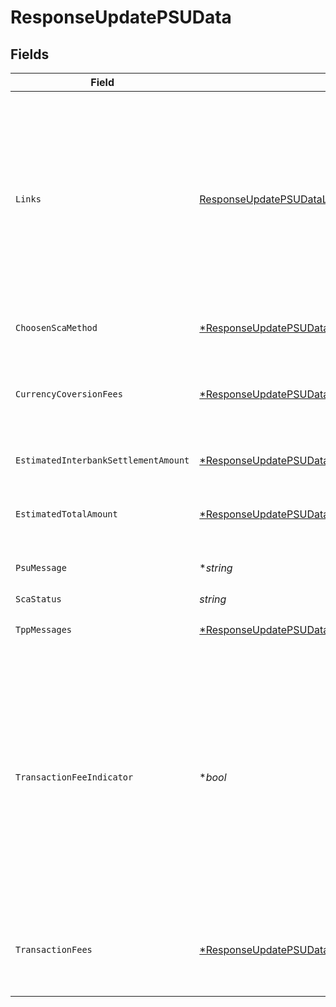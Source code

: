 # ResponseUpdatePSUData


## Fields

| Field                                                                                                                                                                                                                                                                                                                                                                                                                                            | Type                                                                                                                                                                                                                                                                                                                                                                                                                                             | Required                                                                                                                                                                                                                                                                                                                                                                                                                                         | Description                                                                                                                                                                                                                                                                                                                                                                                                                                      | Example                                                                                                                                                                                                                                                                                                                                                                                                                                          |
| ------------------------------------------------------------------------------------------------------------------------------------------------------------------------------------------------------------------------------------------------------------------------------------------------------------------------------------------------------------------------------------------------------------------------------------------------ | ------------------------------------------------------------------------------------------------------------------------------------------------------------------------------------------------------------------------------------------------------------------------------------------------------------------------------------------------------------------------------------------------------------------------------------------------ | ------------------------------------------------------------------------------------------------------------------------------------------------------------------------------------------------------------------------------------------------------------------------------------------------------------------------------------------------------------------------------------------------------------------------------------------------ | ------------------------------------------------------------------------------------------------------------------------------------------------------------------------------------------------------------------------------------------------------------------------------------------------------------------------------------------------------------------------------------------------------------------------------------------------ | ------------------------------------------------------------------------------------------------------------------------------------------------------------------------------------------------------------------------------------------------------------------------------------------------------------------------------------------------------------------------------------------------------------------------------------------------ |
| `Links`                                                                                                                                                                                                                                                                                                                                                                                                                                          | [ResponseUpdatePSUDataLinks](../../models/shared/responseupdatepsudatalinks.md)                                                                                                                                                                                                                                                                                                                                                                  | :heavy_check_mark:                                                                                                                                                                                                                                                                                                                                                                                                                               | Lista de hipervínculos para ser reconocidos por el HUB. Tipos soportados en esta respuesta: • scaRedirect: en caso de SCA por redirección. Link donde el navegador del PSU debe ser redireccionado por el TPP. • scaStatus: link para consultar el estado SCA correspondiente al sub-recurso de autorización. Este link es solo contenido si un sub-recurso de autorización ha sido creado.                                                      |                                                                                                                                                                                                                                                                                                                                                                                                                                                  |
| `ChoosenScaMethod`                                                                                                                                                                                                                                                                                                                                                                                                                               | [*ResponseUpdatePSUDataChoosenScaMethod](../../models/shared/responseupdatepsudatachoosenscamethod.md)                                                                                                                                                                                                                                                                                                                                           | :heavy_minus_sign:                                                                                                                                                                                                                                                                                                                                                                                                                               | NO SOPORTADO EN ESTA VERSIÓN. SOLO EMBEBIDO                                                                                                                                                                                                                                                                                                                                                                                                      |                                                                                                                                                                                                                                                                                                                                                                                                                                                  |
| `CurrencyCoversionFees`                                                                                                                                                                                                                                                                                                                                                                                                                          | [*ResponseUpdatePSUDataCurrencyCoversionFees](../../models/shared/responseupdatepsudatacurrencycoversionfees.md)                                                                                                                                                                                                                                                                                                                                 | :heavy_minus_sign:                                                                                                                                                                                                                                                                                                                                                                                                                               | Podría ser usado por el ASPSP para transportar comisiones por conversión específica de la moneda asociada a la transferencia de crédito iniciada.                                                                                                                                                                                                                                                                                                |                                                                                                                                                                                                                                                                                                                                                                                                                                                  |
| `EstimatedInterbankSettlementAmount`                                                                                                                                                                                                                                                                                                                                                                                                             | [*ResponseUpdatePSUDataEstimatedInterbankSettlementAmount](../../models/shared/responseupdatepsudataestimatedinterbanksettlementamount.md)                                                                                                                                                                                                                                                                                                       | :heavy_minus_sign:                                                                                                                                                                                                                                                                                                                                                                                                                               | Importe estimado a ser transferido al beneficiario.                                                                                                                                                                                                                                                                                                                                                                                              |                                                                                                                                                                                                                                                                                                                                                                                                                                                  |
| `EstimatedTotalAmount`                                                                                                                                                                                                                                                                                                                                                                                                                           | [*ResponseUpdatePSUDataEstimatedTotalAmount](../../models/shared/responseupdatepsudataestimatedtotalamount.md)                                                                                                                                                                                                                                                                                                                                   | :heavy_minus_sign:                                                                                                                                                                                                                                                                                                                                                                                                                               | Importe el cual se estima que será retirado de la cuenta del ordenante. Nota: este importe incluye comisiones.                                                                                                                                                                                                                                                                                                                                   |                                                                                                                                                                                                                                                                                                                                                                                                                                                  |
| `PsuMessage`                                                                                                                                                                                                                                                                                                                                                                                                                                     | **string*                                                                                                                                                                                                                                                                                                                                                                                                                                        | :heavy_minus_sign:                                                                                                                                                                                                                                                                                                                                                                                                                               | Texto enviado al TPP a través del HUB para ser mostrado al PSU.                                                                                                                                                                                                                                                                                                                                                                                  | Mensaje de ejemplo                                                                                                                                                                                                                                                                                                                                                                                                                               |
| `ScaStatus`                                                                                                                                                                                                                                                                                                                                                                                                                                      | *string*                                                                                                                                                                                                                                                                                                                                                                                                                                         | :heavy_check_mark:                                                                                                                                                                                                                                                                                                                                                                                                                               | Estado SCA                                                                                                                                                                                                                                                                                                                                                                                                                                       |                                                                                                                                                                                                                                                                                                                                                                                                                                                  |
| `TppMessages`                                                                                                                                                                                                                                                                                                                                                                                                                                    | [*ResponseUpdatePSUDataTppMessages](../../models/shared/responseupdatepsudatatppmessages.md)                                                                                                                                                                                                                                                                                                                                                     | :heavy_minus_sign:                                                                                                                                                                                                                                                                                                                                                                                                                               | Mensaje para el TPP enviado a través del HUB.                                                                                                                                                                                                                                                                                                                                                                                                    |                                                                                                                                                                                                                                                                                                                                                                                                                                                  |
| `TransactionFeeIndicator`                                                                                                                                                                                                                                                                                                                                                                                                                        | **bool*                                                                                                                                                                                                                                                                                                                                                                                                                                          | :heavy_minus_sign:                                                                                                                                                                                                                                                                                                                                                                                                                               | Si es igual a "true", la transacción implicará una comisión según el ASPSP o según lo acordado entre ASPSP y PSU. Si es igual a "false" o no es usado, la transacción no implicará ninguna comisión adicional para el PSU. Si este elemento no es usado, entonces no hay información acerca de comisiones de la transacción, a no ser que el importe de la comisión venga explícitamente en el campo transactionFees y/o currencyConversionFees. |                                                                                                                                                                                                                                                                                                                                                                                                                                                  |
| `TransactionFees`                                                                                                                                                                                                                                                                                                                                                                                                                                | [*ResponseUpdatePSUDataTransactionFees](../../models/shared/responseupdatepsudatatransactionfees.md)                                                                                                                                                                                                                                                                                                                                             | :heavy_minus_sign:                                                                                                                                                                                                                                                                                                                                                                                                                               | Podría ser usado por el ASPSP para transportar la comisión total de la transacción. Este campo incluye el currencyConversiónFees, si es de aplicación.                                                                                                                                                                                                                                                                                           |                                                                                                                                                                                                                                                                                                                                                                                                                                                  |